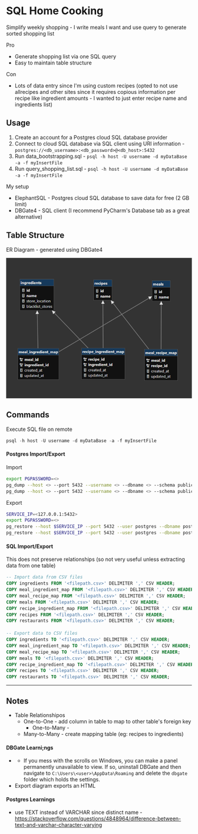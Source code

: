 # SQL Home Cooking
Simplify weekly shopping - I write meals I want and use query to generate sorted shopping list

Pro
- Generate shopping list via one SQL query
- Easy to maintain table structure
  
Con
- Lots of data entry since I'm using custom recipes (opted to not use allrecipes and other sites since it requires copious information per recipe like ingredient amounts - I wanted to just enter recipe name and ingredients list)

## Usage
1. Create an account for a Postgres cloud SQL database provider
2. Connect to cloud SQL database via SQL client using URI information - `postgres://<db_username>:<db_password>@<db_host>:5432`
3. Run data_bootstrapping.sql - `psql -h host -U username -d myDataBase -a -f myInsertFile`
4. Run query_shopping_list.sql - `psql -h host -U username -d myDataBase -a -f myInsertFile`

My setup
- ElephantSQL - Postgres cloud SQL database to save data for free (2 GB limit)
- DBGate4 - SQL client (I recommend PyCharm's Database tab as a great alternative)

## Table Structure
ER Diagram - generated using DBGate4

![er_diagram.png](/er_diagram.png)

## Commands
Execute SQL file on remote
```sql
psql -h host -U username -d myDataBase -a -f myInsertFile
```

#### Postgres Import/Export
Import
```bash
export PGPASSWORD=<>
pg_dump --host <> --port 5432 --username <> --dbname <> --schema public --format custom --schema-only --file schema.dump --no-privileges --no-security-labels --no-tablespaces --verbose
pg_dump --host <> --port 5432 --username <> --dbname <> --schema public --format custom --data-only --file data.dump --no-privileges --no-security-labels --no-tablespaces --verbose
```

Export
```bash
SERVICE_IP=<127.0.0.1:5432>
export PGPASSWORD=<>
pg_restore --host $SERVICE_IP --port 5432 --user postgres --dbname postgres --no-owner --no-privileges --no-security-labels --clean --if-exists --verbose schema.dump
pg_restore --host $SERVICE_IP --port 5432 --user postgres --dbname postgres --no-owner --no-privileges --no-security-labels --clean --if-exists --disable-triggers --verbose data.dump
```

#### SQL Import/Export
This does not preserve relationships (so not very useful unless extracting data from one table)
```sql
-- Import data from CSV files
COPY ingredients FROM '<filepath.csv>' DELIMITER ',' CSV HEADER;
COPY meal_ingredient_map FROM '<filepath.csv>' DELIMITER ',' CSV HEADER;
COPY meal_recipe_map FROM '<filepath.csv>' DELIMITER ',' CSV HEADER;
COPY meals FROM '<filepath.csv>' DELIMITER ',' CSV HEADER;
COPY recipe_ingredient_map FROM '<filepath.csv>' DELIMITER ',' CSV HEADER;
COPY recipes FROM '<filepath.csv>' DELIMITER ',' CSV HEADER;
COPY restaurants FROM '<filepath.csv>' DELIMITER ',' CSV HEADER;

-- Export data to CSV files
COPY ingredients TO '<filepath.csv>' DELIMITER ',' CSV HEADER;
COPY meal_ingredient_map TO '<filepath.csv>' DELIMITER ',' CSV HEADER;
COPY meal_recipe_map TO '<filepath.csv>' DELIMITER ',' CSV HEADER;
COPY meals TO '<filepath.csv>' DELIMITER ',' CSV HEADER;
COPY recipe_ingredient_map TO '<filepath.csv>' DELIMITER ',' CSV HEADER;
COPY recipes TO '<filepath.csv>' DELIMITER ',' CSV HEADER;
COPY restaurants TO '<filepath.csv>' DELIMITER ',' CSV HEADER;
```

---

## Notes
- Table Relationshipos
  - One-to-One - add column in table to map to other table's foreign key
	- One-to-Many -
  - Many-to-Many - create mapping table (eg: recipes to ingredients) 

#### DBGate Learni;ngs
- - If you mess with the scrolls on Windows, you can make a panel permanently unavailable to view. If so, uninstall DBGate and then navigate to `C:\Users\<user>\AppData\Roaming` and delete the `dbgate` folder which holds the settings.
- Export diagram exports an HTML

#### Postgres Learnings
- use TEXT instead of VARCHAR since distinct name - https://stackoverflow.com/questions/4848964/difference-between-text-and-varchar-character-varying

